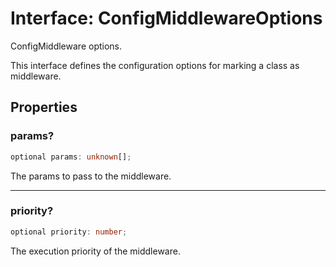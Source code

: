 # Interface: ConfigMiddlewareOptions

ConfigMiddleware options.

This interface defines the configuration options for marking a class as middleware.

## Properties

### params?

```ts
optional params: unknown[];
```

The params to pass to the middleware.

***

### priority?

```ts
optional priority: number;
```

The execution priority of the middleware.
